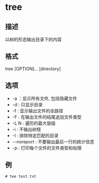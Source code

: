 # tree

## 描述

以树的形态输出目录下的内容

## 格式

  tree [OPTION]... [directory]

## 选项

- -a ：显示所有文件, 包括隐藏文件
- -d : 只显示目录
- -f : 显示输出文件的全路径
- -F : 在输出文件的结尾追加文件类型
- -L N : 遍历的最大层级
- -i : 不输出树枝
- -I : 排除特定匹配的目录
- --noreport : 不要输出最后一行的统计信息
- -p : 打印每个文件的文件类型和权限

## 例

    # tee test.txt
